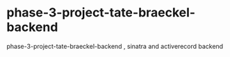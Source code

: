# phase-3-project-tate-braeckel-backend
phase-3-project-tate-braeckel-backend , sinatra and activerecord backend
